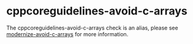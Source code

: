 # cppcoreguidelines-avoid-c-arrays

The cppcoreguidelines-avoid-c-arrays check is an alias, please see
[modernize-avoid-c-arrays](https://clang.llvm.org/extra/clang-tidy/checks/modernize-avoid-c-arrays.html) for more
information.
